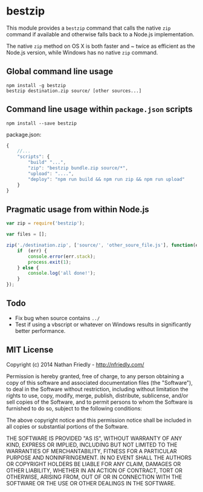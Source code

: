 # bestzip

This module provides a `bestzip` command that calls the native `zip` command if available and otherwise falls back to a
Node.js implementation.

The native `zip` method on OS X is both faster and ~ twice as efficient as the Node.js version, while Windows has no
native `zip` command.


## Global command line usage

    npm install -g bestzip
    bestzip destination.zip source/ [other sources...]

## Command line usage within `package.json` scripts

    npm install --save bestzip

package.json:

```javascript
{
    //...
    "scripts": {
        "build" "...",
        "zip": "bestzip bundle.zip source/*",
        "upload": "....",
        "deploy": "npm run build && npm run zip && npm run upload"
    }
}
```

## Pragmatic usage from within Node.js

```javascript
var zip = require('bestzip');

var files = [];

zip('./destination.zip', ['source/', 'other_soure_file.js'], function(err) {
    if  (err) {
        console.error(err.stack);
        process.exit(1);
    } else {
        console.log('all done!');
    }
});
```

## Todo

* Fix bug when source contains `../`
* Test if using a vbscript or whatever on Windows results in significantly better performance.

## MIT License

Copyright (c) 2014 Nathan Friedly - http://nfriedly.com/

Permission is hereby granted, free of charge, to any person obtaining a copy
of this software and associated documentation files (the "Software"), to deal
in the Software without restriction, including without limitation the rights
to use, copy, modify, merge, publish, distribute, sublicense, and/or sell
copies of the Software, and to permit persons to whom the Software is
furnished to do so, subject to the following conditions:

The above copyright notice and this permission notice shall be included in
all copies or substantial portions of the Software.

THE SOFTWARE IS PROVIDED "AS IS", WITHOUT WARRANTY OF ANY KIND, EXPRESS OR
IMPLIED, INCLUDING BUT NOT LIMITED TO THE WARRANTIES OF MERCHANTABILITY,
FITNESS FOR A PARTICULAR PURPOSE AND NONINFRINGEMENT. IN NO EVENT SHALL THE
AUTHORS OR COPYRIGHT HOLDERS BE LIABLE FOR ANY CLAIM, DAMAGES OR OTHER
LIABILITY, WHETHER IN AN ACTION OF CONTRACT, TORT OR OTHERWISE, ARISING FROM,
OUT OF OR IN CONNECTION WITH THE SOFTWARE OR THE USE OR OTHER DEALINGS IN
THE SOFTWARE.
